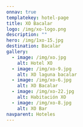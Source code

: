 ```yaml
---
onnav: true
templatekey: hotel-page
title: XO Bacalar
logo: /img/xo-logo.png
description: ""
hero: /img/1xo-15.jpg
destination: Bacalar
gallery:
  - image: /img/xo.jpg
    alt: Hotel XO
  - image: /img/xo-9.jpg
    alt: XO laguna bacalar
  - image: /img/xo-6.jpg
    alt: XO Bacalar
  - image: /img/xo-22.jpg
    alt: Habitación XO
  - image: /img/xo-8.jpg
    alt: XO Bar
navparent: Hoteles
---
```


